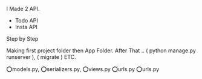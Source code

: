  I Made 2 API.
 
- Todo API  
- Insta API 



Step by Step

Making first project folder then App Folder.   After That .. ( python manage.py runserver ), ( migrate ) ETC. 

⭕models.py,
⭕serializers.py, 
⭕views.py
⭕urls.py
⭕urls.py
